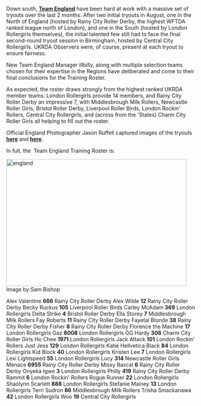 <html><body><p>Down south, <strong><a href="https://www.facebook.com/teamenglandrollerderby/">Team England</a></strong> have been hard at work with a massive set of tryouts over the last 2 months. After two initial tryouts in August, one in the North of England (hosted by Rainy City Roller Derby, the highest WFTDA ranked league north of London), and one in the South (hosted by London Rollergirls themselves), the initial talented few still had to face the final second-round tryout session in Birmingham, hosted by Central City Rollergirls. UKRDA Observers were, of course, present at each tryout to ensure fairness.

New Team England Manager illbilly, along with multiple selection teams chosen for their expertise in the Regions have deliberated and come to their final conclusions for the Training Roster.

As expected, the roster draws strongly from the highest ranked UKRDA member teams: London Rollergirls provide 14 members, and Rainy City Roller Derby an impressive 7, with Middlesbrough Milk Rollers, Newcastle Roller Girls, Bristol Roller Derby, Liverpool Roller Birds, London Rockin' Rollers, Central City Rollergirls, and (across from the 'States) Charm City Roller Girls all helping to fill out the roster.

Official England Photographer Jason Ruffell captured images of the tryouts <strong><a href="https://www.facebook.com/teamenglandrollerderby/photos/?tab=album&amp;album_id=1117984021615161">here</a></strong> and <strong><a href="https://www.facebook.com/teamenglandrollerderby/photos/?tab=album&amp;album_id=1161561447257418">here</a></strong>.

In full, the  Team England Training Roster is:

<img class=" size-full wp-image-9153 aligncenter" src="/2016/10/england.jpg" alt="england" width="480" height="339"> Image by:Sam Bishop

Alex Valentine <strong>666</strong> Rainy City Roller Derby
Alex Wilde <strong>12</strong> Rainy City Roller Derby
Becky Ruckus <strong>105</strong> Liverpool Roller Birds<span class="text_exposed_show">
Carley McAdam <strong>369</strong> London Rollergirls
Delta Strike <strong>4</strong> Bristol Roller Derby
Ella Storey <strong>7</strong> Middlesbrough Milk Rollers
Fay Roberts <strong>11</strong> Rainy City Roller Derby
Fayetal Blonde <strong>38</strong> Rainy City Roller Derby
Fisher <strong>8</strong> Rainy City Roller Derby
Florence the Machine <strong>17</strong> London Rollergirls
Gaz <strong>8008</strong> London Rollergirls
GG Hardy <strong>308</strong> Charm City Roller Girls
Ho Chee <strong>1971</strong> London Rollergirls
Jack Attack <strong>101</strong> London Rockin' Rollers
Just Jess <strong>129</strong> London Rollergirls
Katie Hellvetica Black <strong>84</strong> London Rollergirls
Kid Block <strong>40</strong> London Rollergirls
Kristen Lee <strong>7</strong> London Rollergirls
Lexi Lightspeed <strong>55</strong> London Rollergirls
Lucy <strong>314</strong> Newcastle Roller Girls
Menace <strong>6955</strong> Rainy City Roller Derby
Missy Rascal <strong>6</strong> Rainy City Roller Derby
Onyeka Igwe <strong>3</strong> London Rollergirls
Philly <strong>419</strong> Rainy City Roller Derby
Rammit <strong>6</strong> London Rockin' Rollers
Rogue Runner <strong>22</strong> London Rollergirls
Shaolynn Scarlett <strong>888</strong> London Rollergirls
Stefanie Mainey <strong>13</strong> London Rollergirls
Terri Sudron <strong>86</strong> Middlesbrough Milk Rollers
Trisha Smackanawa <strong>42</strong> London Rollergirls
Woo <strong>19</strong> Central City Rollergirls</span></p></body></html>
